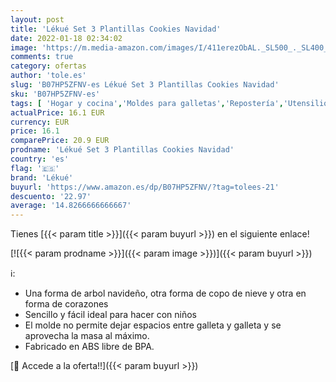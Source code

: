 ```yaml
---
layout: post
title: 'Lékué Set 3 Plantillas Cookies Navidad'
date: 2022-01-18 02:34:02
image: 'https://m.media-amazon.com/images/I/411erezObAL._SL500_._SL400_.jpg'
comments: true
category: ofertas
author: 'tole.es'
slug: 'B07HP5ZFNV-es Lékué Set 3 Plantillas Cookies Navidad'
sku: 'B07HP5ZFNV-es'
tags: [ 'Hogar y cocina','Moldes para galletas','Repostería','Utensilios de repostería','lékué','navidad', ]
actualPrice: 16.1 EUR
currency: EUR
price: 16.1
comparePrice: 20.9 EUR
prodname: 'Lékué Set 3 Plantillas Cookies Navidad'
country: 'es'
flag: '🇪🇸'
brand: 'Lékué'
buyurl: 'https://www.amazon.es/dp/B07HP5ZFNV/?tag=tolees-21'
descuento: '22.97'
average: '14.8266666666667'
---
```


Tienes [{{< param title >}}]({{< param buyurl >}}) en el siguiente enlace!

[![{{< param prodname >}}]({{< param image >}})]({{< param buyurl >}})

ℹ️:

- Una forma de arbol navideño, otra forma de copo de nieve y otra en forma de corazones
- Sencillo y fácil ideal para hacer con niños
- El molde no permite dejar espacios entre galleta y galleta y se aprovecha la masa al máximo.
- Fabricado en ABS libre de BPA.

[🛒 Accede a la oferta!!]({{< param buyurl >}})
